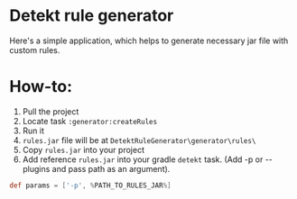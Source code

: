 # Detekt rule generator
Here's a simple application, which helps to generate necessary jar file with custom rules.

# How-to:
1. Pull the project
1. Locate task `:generator:createRules`
1. Run it
1. `rules.jar` file will be at `DetektRuleGenerator\generator\rules\`
1. Copy `rules.jar` into your project
1. Add reference `rules.jar` into your gradle `detekt` task. (Add -p or --plugins and pass path as an argument).

```groovy
def params = ['-p', %PATH_TO_RULES_JAR%]
```
